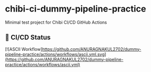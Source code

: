 # chibi-ci-dummy-pipeline-practice
Minimal test project for Chibi CI/CD GitHub Actions 
## 🚀 CI/CD Status


[![ASCII Workflow]https://github.com/ANURAGNAKUL2702/dummy-pipeline-practice/actions/workflows/ascii.yml.svg](https://github.com/ANURAGNAKUL2702/dummy-pipeline-practice/actions/workflows/ascii.yml)
